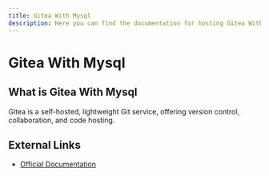 ```yaml
---
title: Gitea With Mysql
description: Here you can find the documentation for hosting Gitea With Mysql with Coolify.
---
```


# Gitea With Mysql

## What is Gitea With Mysql

Gitea is a self-hosted, lightweight Git service, offering version control, collaboration, and code hosting.

## External Links

- [Official Documentation](https://docs.gitea.com?utm_source=coolify.io)
